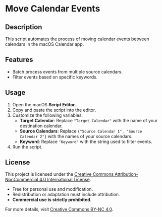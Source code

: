 # Move Calendar Events

## Description
This script automates the process of moving calendar events between calendars in the macOS Calendar app.

## Features
- Batch process events from multiple source calendars.
- Filter events based on specific keywords.

## Usage
1. Open the macOS **Script Editor**.
2. Copy and paste the script into the editor.
3. Customize the following variables:
   - **Target Calendar**: Replace `"Target Calendar"` with the name of your destination calendar.
   - **Source Calendars**: Replace `{"Source Calendar 1", "Source Calendar 2"}` with the names of your source calendars.
   - **Keyword**: Replace `"Keyword"` with the string used to filter events.
4. Run the script.

## License
This project is licensed under the [Creative Commons Attribution-NonCommercial 4.0 International License](LICENSE).
- Free for personal use and modification.
- Redistribution or adaptation must include attribution.
- **Commercial use is strictly prohibited.**

For more details, visit [Creative Commons BY-NC 4.0](https://creativecommons.org/licenses/by-nc/4.0/).
